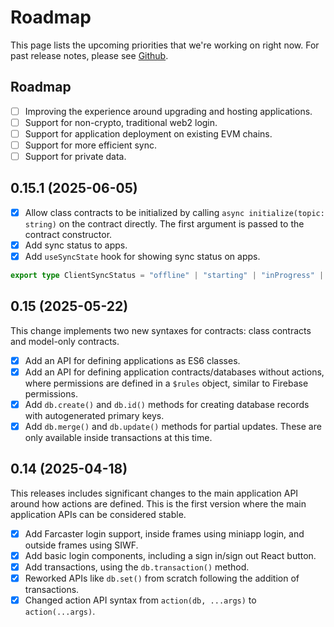 # Roadmap

This page lists the upcoming priorities that we're working on right now.
For past release notes, please see [Github](https://github.com/canvasxyz/canvas/releases).

## Roadmap

- [ ] Improving the experience around upgrading and hosting applications.
- [ ] Support for non-crypto, traditional web2 login.
- [ ] Support for application deployment on existing EVM chains.
- [ ] Support for more efficient sync.
- [ ] Support for private data.

## 0.15.1 (2025-06-05)

- [x] Allow class contracts to be initialized by calling `async initialize(topic: string)` on the contract directly. The first argument is passed to the contract constructor.
- [x] Add sync status to apps.
- [x] Add `useSyncState` hook for showing sync status on apps.

```ts
export type ClientSyncStatus = "offline" | "starting" | "inProgress" | "complete" | "error"
```

## 0.15 (2025-05-22)

This change implements two new syntaxes for contracts: class contracts
and model-only contracts.

- [x] Add an API for defining applications as ES6 classes.
- [x] Add an API for defining application contracts/databases without actions,
  where permissions are defined in a `$rules` object, similar to Firebase permissions.
- [x] Add `db.create()` and `db.id()` methods for creating database records with
  autogenerated primary keys.
- [x] Add `db.merge()` and `db.update()` methods for partial updates.
  These are only available inside transactions at this time.

## 0.14 (2025-04-18)

This releases includes significant changes to the main application API
around how actions are defined. This is the first version where the main
application APIs can be considered stable.

- [x] Add Farcaster login support, inside frames using miniapp login, and outside frames using SIWF.
- [x] Add basic login components, including a sign in/sign out React button.
- [x] Add transactions, using the `db.transaction()` method.
- [x] Reworked APIs like `db.set()` from scratch following the addition of transactions.
- [x] Changed action API syntax from `action(db, ...args)` to `action(...args)`.